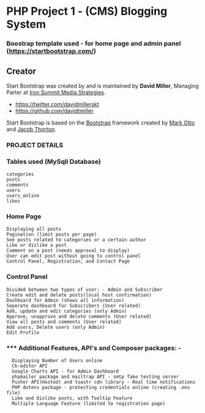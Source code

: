 # PHP Project 1 - (CMS) Blogging System

### Boostrap template used - for home page and admin panel (https://startbootstrap.com/)

## Creator

Start Bootstrap was created by and is maintained by **David Miller**, Managing Parter at [Iron Summit Media Strategies](http://www.ironsummitmedia.com/).

* https://twitter.com/davidmillerskt
* https://github.com/davidtmiller

Start Bootstrap is based on the [Bootstrap](http://getbootstrap.com/) framework created by [Mark Otto](https://twitter.com/mdo) and [Jacob Thorton](https://twitter.com/fat).

### PROJECT DETAILS 

### Tables used (MySqli Database)
    categories
    posts
    comments
    users
    users_online
    likes


### Home Page
    Displaying all posts
    Pagination (limit posts per page)
    See posts related to categories or a certain author
    Like or dislike a post
    Comment on a post (needs approval to display)
    User can edit post without going to control panel
    Control Panel, Registration, and Contact Page
   
  
### Control Panel
    Divided between two types of user: - Admin and Subscriber
    Create edit and delete posts(local host confirmation)
    Dashboard for Admin (shows all information)
    Seperate dashboard for Subscribers (User related)
    Add, update and edit categories (only Admin)
    Approve, unapprove and delete comments (User related)
    View all posts and comments (User related)
    Add users, Delete users (only Admin)
    Edit Profile


### *** Additional Features, API's and Composer packages: -
      Displaying Number of Users online
      Ck-editor API
      Google Charts API - for Admin Dashboard
      phpmailer package and mailtrap API - smtp fake testing server
      Pusher API(Hosted) and toastr cdn library - Real time notifications
      PHP dotenv package - protecting credentials online (creating .env file)
      Like and Dislike posts, with Tooltip Feature
      Multiple Language Feature (limited to registration page)
    
    

    
    
    

